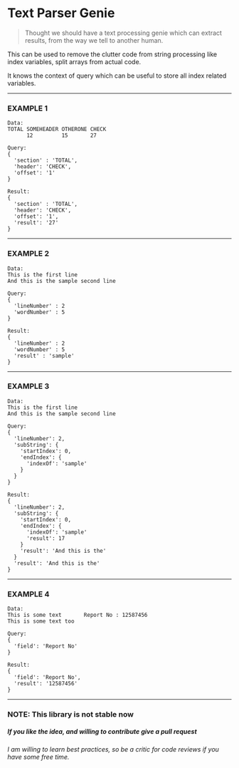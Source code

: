 Text Parser Genie
=====================

>Thought we should have a text processing genie which can extract results, from the way we tell to another human.

This can be used to remove the clutter code from string processing like index variables, split arrays from actual code.

It knows the context of query which can be useful to store all index related variables.

------
### EXAMPLE 1
```
Data:
TOTAL SOMEHEADER OTHERONE CHECK
      12         15       27

Query:
{
  'section' : 'TOTAL',
  'header': 'CHECK',
  'offset': '1'
}

Result:
{
  'section' : 'TOTAL',
  'header': 'CHECK',
  'offset': '1',
  'result': '27'
}
```
------
### EXAMPLE 2
```
Data:
This is the first line
And this is the sample second line

Query:
{
  'lineNumber' : 2
  'wordNumber' : 5
}

Result:
{
  'lineNumber' : 2
  'wordNumber' : 5
  'result' : 'sample'
}
```
------
### EXAMPLE 3
```
Data:
This is the first line
And this is the sample second line

Query:
{
  'lineNumber': 2,
  'subString': {
    'startIndex': 0,
    'endIndex': {
      'indexOf': 'sample'
    }
  }
}

Result:
{
  'lineNumber': 2,
  'subString': {
    'startIndex': 0,
    'endIndex': {
      'indexOf': 'sample'
      'result': 17
    }
    'result': 'And this is the'
  }
  'result': 'And this is the'
}
```
-------
### EXAMPLE 4
```
Data:
This is some text       Report No : 12587456
This is some text too

Query:
{
  'field': 'Report No'
}

Result:
{
  'field': 'Report No',
  'result': '12587456'
}
```
------

### NOTE: This library is not stable now

##### If you like the idea, and willing to contribute give a pull request
###### I am willing to learn best practices, so be a critic for code reviews if you have some free time.
